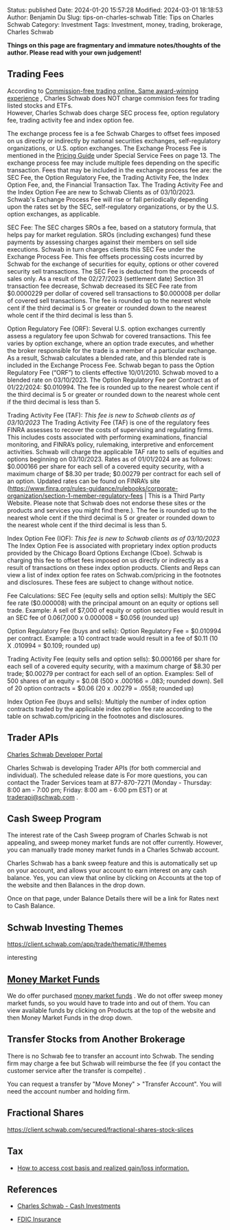 Status: published
Date: 2024-01-20 15:57:28
Modified: 2024-03-01 18:18:53
Author: Benjamin Du
Slug: tips-on-charles-schwab
Title: Tips on Charles Schwab
Category: Investment
Tags: Investment, money, trading, brokerage, Charles Schwab

**Things on this page are fragmentary and immature notes/thoughts of the author. Please read with your own judgement!**

## Trading Fees

According to
[Commission-free trading online. Same award-winning experience](https://www.schwab.com/pricing#bcn-table--table-content-74536)
,
Charles Schwab does NOT charge commision fees for trading listed stocks and ETFs.  
However,
Charles Schwab does charge SEC process fee, option regulatory fee, trading activity fee and index option fee. 

The exchange process fee is a fee Schwab Charges to offset fees imposed on us directly or indirectly by national securities exchanges, 
self-regulatory organizations, or U.S. option exchanges. 
The Exchange Process Fee is mentioned in the 
[Pricing Guide](https://www.schwab.com/resource/charles-schwab-pricing-guide-for-individual-investors)
under Special Service Fees on page 13.
The exchange process fee may include multiple fees depending on the specific transaction. 
Fees that may be included in the exchange process fee are: the SEC Fee, the Option Regulatory Fee, 
the Trading Activity Fee, the Index Option Fee, and, the Financial Transaction Tax. 
The Trading Activity Fee and the Index Option Fee are new to Schwab Clients as of 03/10/2023. 
Schwab's Exchange Process Fee will rise or fall periodically depending upon the rates set by the SEC, 
self-regulatory organizations, or by the U.S. option exchanges, as applicable.

SEC Fee: The SEC charges SROs a fee, based on a statutory formula, that helps pay for market regulation. 
SROs (including exchanges) fund these payments by assessing charges against their members on sell side executions.
Schwab in turn charges clients this SEC Fee under the Exchange Process Fee.
This fee offsets processing costs incurred by Schwab for the exchange of securities for equity, options or other covered security sell transactions.
The SEC Fee is deducted from the proceeds of sales only.
As a result of the 02/27/2023 (settlement date) Section 31 transaction fee decrease, Schwab decreased its SEC Fee rate from $0.0000229 per dollar of covered sell transactions to $0.000008 per dollar of covered sell transactions. The fee is rounded up to the nearest whole cent if the third decimal is 5 or greater or rounded down to the nearest whole cent if the third decimal is less than 5.

Option Regulatory Fee (ORF): Several U.S. option exchanges currently assess a regulatory fee upon Schwab for covered transactions. This fee varies by option exchange, where an option trade executes, and whether the broker responsible for the trade is a member of a particular exchange. As a result, Schwab calculates a blended rate, and this blended rate is included in the Exchange Process Fee. Schwab began to pass the Option Regulatory Fee (“ORF”) to clients effective 10/01/2010. Schwab moved to a blended rate on 03/10/2023. The Option Regulatory Fee per Contract as of 01/22/2024: $0.010994. The fee is rounded up to the nearest whole cent if the third decimal is 5 or greater or rounded down to the nearest whole cent if the third decimal is less than 5.

Trading Activity Fee (TAF): *This fee is new to Schwab clients as of 03/10/2023* The Trading Activity Fee (TAF) is one of the regulatory fees FINRA assesses to recover the costs of supervising and regulating firms. This includes costs associated with performing examinations, financial monitoring, and FINRA’s policy, rulemaking, interpretive and enforcement activities. Schwab will charge the applicable TAF rate to sells of equities and options beginning on 03/10/2023. Rates as of 01/01/2024 are as follows: $0.000166 per share for each sell of a covered equity security, with a maximum charge of $8.30 per trade; $0.00279 per contract for each sell of an option. Updated rates can be found on FINRA’s site (https://www.finra.org/rules-guidance/rulebooks/corporate-organization/section-1-member-regulatory-fees | This is a Third Party Website. Please note that Schwab does not endorse these sites or the products and services you might find there.). The fee is rounded up to the nearest whole cent if the third decimal is 5 or greater or rounded down to the nearest whole cent if the third decimal is less than 5.

Index Option Fee (IOF): *This fee is new to Schwab clients as of 03/10/2023* The Index Option Fee is associated with proprietary index option products provided by the Chicago Board Options Exchange (Cboe). Schwab is charging this fee to offset fees imposed on us directly or indirectly as a result of transactions on these index option products. Clients and Reps can view a list of index option fee rates on Schwab.com/pricing in the footnotes and disclosures. These fees are subject to change without notice.

Fee Calculations:
SEC Fee (equity sells and option sells):
Multiply the SEC fee rate ($0.000008) with the principal amount on an equity or options sell trade. 
Example: A sell of $7,000 of equity or option securities would result in an SEC fee of $0.06 ($7,000 x 0.000008 = $0.056 (rounded up)

Option Regulatory Fee (buys and sells):
Option Regulatory Fee = $0.010994 per contract.
Example: a 10 contract trade would result in a fee of $0.11 (10 X .010994 = $0.109; rounded up)

Trading Activity Fee (equity sells and option sells): 
$0.000166 per share for each sell of a covered equity security, with a maximum charge of $8.30 per trade; $0.00279 per contract for each sell of an option. 
Examples: 
Sell of 500 shares of an equity = $0.08 (500 x .000166 = .083; rounded down).
Sell of 20 option contracts = $0.06 (20 x .00279 = .0558; rounded up)
 
Index Option Fee (buys and sells):
Multiply the number of index option contracts traded by the applicable index option fee rate according to the table on schwab.com/pricing in the footnotes and disclosures.


## Trader APIs

[Charles Schwab Developer Portal](https://developer.schwab.com/)

Charles Schwab is developing Trader APIs 
(for both commercial and individual).
The scheduled release date is 
For more questions, 
you can contact the Trader Services team
at 877-870-7271 
(Monday - Thursday: 8:00 am - 7:00 pm;
Friday: 8:00 am - 6:00 pm EST)
or at traderapi@schwab.com
.

## Cash Sweep Program

The interest rate of the Cash Sweep program of Charles Schwab is not appealing,
and sweep money market funds are not offer currently.
However,
you can manually trade money market funds in a Charles Schwab account.


Charles Schwab has a bank sweep feature and this is automatically set up on your account, and allows your account to earn interest on any cash balance.
Yes, you can view that online by clicking on Accounts at the top of the website and then Balances in the drop down.
  
Once on that page, under Balance Details there will be a link for Rates next to Cash Balance.


## Schwab Investing Themes

https://client.schwab.com/app/trade/thematic/#/themes

interesting

## [Money Market Funds](https://client.schwab.com/secured/money-market-funds)

We do offer purchased 
[money market funds](https://client.schwab.com/secured/money-market-funds)
.
We do not offer sweep money market funds, 
so you would have to trade into and out of them.
You can view available funds by clicking on Products at the top of the website and then Money Market Funds in the drop down.

## Transfer Stocks from Another Brokerage

There is no Schwab fee to transfer an account into Schwab. 
The sending firm may charge a fee but Schwab will reimburse the fee
(if you contact the customer service after the transfer is compelte)
.
   
You can request a transfer by
"Move Money" > "Transfer Account".
You will need the account number and holding firm. 

## Fractional Shares

https://client.schwab.com/secured/fractional-shares-stock-slices

## Tax

- [How to access cost basis and realized gain/loss information.](https://welcome.schwab.com/trading/cost-basis-rgl)

## References

- [Charles Schwab - Cash Investments](https://client.schwab.com/secured/cash-investments)

- [FDIC Insurance](https://www.schwab.com/legal/fdic-insurance)
